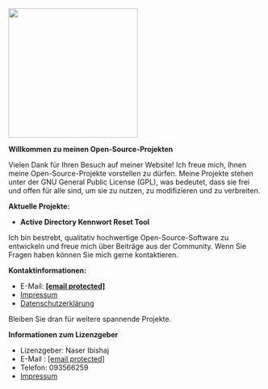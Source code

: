 
<!DOCTYPE html><html lang="de" prefix="og: https://ogp.me/ns#"><head><meta charset="utf-8"><link data-optimized="2" rel="stylesheet" href="https://end-pro.de/wp-content/litespeed/css/1ed0be5d458f3dca65d67168fafe3389.css?
<svg aria-hidden="true" class="e-font-icon-svg e-fas-angle-down" viewBox="0 0 320 512" xmlns="http://www.w3.org/2000/svg"><path d="M143 352.3L7 216.3c-9.4-9.4-9.4-24.6 0-33.9l22.6-22.6c9.4-9.4 24.6-9.4 33.9 0l96.4 96.4 96.4-96.4c9.4-9.4 24.6-9.4 33.9 0l22.6 22.6c9.4 9.4 9.4 24.6 0 33.9l-136 136c-9.2 9.4-24.4 9.4-33.8 0z"></path></svg>			</a></div></div></div></div></div></div></header><section class="elementor-section elementor-top-section elementor-element elementor-element-406877b5 elementor-section-boxed elementor-section-height-default elementor-section-height-default elementor-invisible" data-id="406877b5" data-element_type="section" id="rn" data-settings="{&quot;background_background&quot;:&quot;classic&quot;,&quot;animation&quot;:&quot;fadeInDown&quot;}"><div class="elementor-background-overlay"></div><div class="elementor-container elementor-column-gap-default"><div class="elementor-column elementor-col-50 elementor-top-column elementor-element elementor-element-113bf874" data-id="113bf874" data-element_type="column" data-settings="{&quot;background_background&quot;:&quot;classic&quot;}"><div class="elementor-widget-wrap elementor-element-populated"><div class="elementor-element elementor-element-4b79f9e3 elementor-widget__width-initial elementor-widget elementor-widget-spacer" data-id="4b79f9e3" data-element_type="widget" data-widget_type="spacer.default"><div class="elementor-widget-container"><div class="elementor-spacer"><div class="elementor-spacer-inner"></div></div></div></div><div class="elementor-element elementor-element-297935a elementor-invisible elementor-widget elementor-widget-image" data-id="297935a" data-element_type="widget" data-settings="{&quot;motion_fx_motion_fx_mouse&quot;:&quot;yes&quot;,&quot;_animation&quot;:&quot;fadeInLeft&quot;}" data-widget_type="image.default"><div class="elementor-widget-container">
<picture><source srcset="https://end-pro.de/wp-content/webp-express/webp-images/uploads/2025/02/info-3-xxl.png.webp 256w, https://end-pro.de/wp-content/webp-express/webp-images/uploads/2025/02/info-3-xxl-150x150.png.webp 150w" sizes="(max-width: 256px) 100vw, 256px" type="image/webp"><img data-lazyloaded="1" src="data:image/svg+xml;base64,PHN2ZyB4bWxucz0iaHR0cDovL3d3dy53My5vcmcvMjAwMC9zdmciIHdpZHRoPSIyNTYiIGhlaWdodD0iMjU2IiB2aWV3Qm94PSIwIDAgMjU2IDI1NiI+PHJlY3Qgd2lkdGg9IjEwMCUiIGhlaWdodD0iMTAwJSIgc3R5bGU9ImZpbGw6I2NmZDRkYjtmaWxsLW9wYWNpdHk6IDAuMTsiLz48L3N2Zz4=" decoding="async" width="256" height="256" data-src="https://end-pro.de/wp-content/uploads/2025/02/info-3-xxl.png" class="attachment-medium_large size-medium_large wp-image-17043 webpexpress-processed" alt="" data-srcset="https://end-pro.de/wp-content/uploads/2025/02/info-3-xxl.png 256w, https://end-pro.de/wp-content/uploads/2025/02/info-3-xxl-150x150.png 150w" data-sizes="(max-width: 256px) 100vw, 256px"></picture></div></div></div></div><div class="elementor-column elementor-col-50 elementor-top-column elementor-element elementor-element-3bcec289" data-id="3bcec289" data-element_type="column"><div class="elementor-widget-wrap elementor-element-populated"><div class="elementor-element elementor-element-3096804d elementor-invisible elementor-widget elementor-widget-text-editor" data-id="3096804d" data-element_type="widget" data-settings="{&quot;_animation&quot;:&quot;fadeInRight&quot;}" data-widget_type="text-editor.default"><div class="elementor-widget-container"><p><strong>Willkommen zu meinen Open-Source-Projekten</strong></p><p>Vielen Dank für Ihren Besuch auf meiner Website! Ich freue mich, Ihnen meine Open-Source-Projekte vorstellen zu dürfen. Meine Projekte stehen unter der GNU General Public License (GPL), was bedeutet, dass sie frei und offen für alle sind, um sie zu nutzen, zu modifizieren und zu verbreiten.</p><p><strong>Aktuelle Projekte:</strong></p><ul><li><b>Active Directory Kennwort Reset Tool</b></li></ul><p>Ich bin bestrebt, qualitativ hochwertige Open-Source-Software zu entwickeln und freue mich über Beiträge aus der Community. Wenn Sie Fragen haben können Sie mich gerne kontaktieren.</p><p><strong>Kontaktinformationen:</strong></p><ul><li>E-Mail: <strong><a href="/cdn-cgi/l/email-protection" class="__cf_email__" data-cfemail="0b62656d644b6e656f267b7964256f6e">[email&#160;protected]</a> </strong></li><li><a href="https://end-pro.de/impressum/">Impressum</a></li><li><a href="https://end-pro.de/datenschutzerklaerung/">Datenschutzerklärung</a></li></ul><p>Bleiben Sie dran für weitere spannende Projekte.</p><p><strong>Informationen zum Lizenzgeber</strong></p><ul><li>Lizenzgeber: Naser Ibishaj</li><li>E-Mail : <a href="/cdn-cgi/l/email-protection#c4adaaa2ab84aaa5b7a1b6acaba8beeaa0a1"><span class="__cf_email__" data-cfemail="2940474f466947485a4c5b41464553074d4c">[email&#160;protected]</span></a></li><li>Telefon: 093566259</li><li><a href="https://end-pro.de/impressum/">Impressum</a></li></ul></div></div></div></div></div></section><section class="elementor-section elementor-top-section elementor-element elementor-element-3bb527a7 animated-fast elementor-section-boxed elementor-section-height-default elementor-section-height-default elementor-invisible" data-id="3bb527a7" data-element_type="section" data-settings="{&quot;background_background&quot;:&quot;classic&quot;,&quot;animation&quot;:&quot;slideInRight&quot;}"><div class="elementor-container elementor-column-gap-default"><div class="elementor-column elementor-col-50 elementor-top-column elementor-element elementor-element-1eccfc49" data-id="1eccfc49" data-element_type="column"><div class="elementor-widget-wrap elementor-element-populated"><div class="elementor-element elementor-element-487cdcab elementor-widget elementor-widget-image" data-id="487cdcab" data-element_type="widget" data-widget_type="image.default"><div class="elementor-widget-container">
<!-- [Phast] Document optimized in 6ms -->
